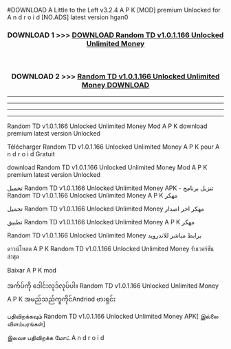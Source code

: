 #DOWNLOAD A Little to the Left v3.2.4 A P K [MOD] premium Unlocked for A n d r o i d [NO.ADS] latest version hgan0 



<div align="center">

<h3>DOWNLOAD 1 >>> <a href="https://downloadmod1.web.app/?judul=Random TD v1.0.1.166 Unlocked Unlimited Money ">DOWNLOAD Random TD v1.0.1.166 Unlocked Unlimited Money </a></h3><br>

<h3>DOWNLOAD 2 >>> <a href="https://downloadmod1.web.app/?judul=Random TD v1.0.1.166 Unlocked Unlimited Money ">Random TD v1.0.1.166 Unlocked Unlimited Money  DOWNLOAD </a></h3>

</div>


----------------------------------------------------------

----------------------------------------------------------

----------------------------------------------------------

----------------------------------------------------------


Random TD v1.0.1.166 Unlocked Unlimited Money  Mod A P K download premium latest version Unlocked

Télécharger Random TD v1.0.1.166 Unlocked Unlimited Money  A P K pour A n d r o i d Gratuit

download Random TD v1.0.1.166 Unlocked Unlimited Money  Mod A P K premium latest version Unlocked

تحميل Random TD v1.0.1.166 Unlocked Unlimited Money  APK - تنزيل برنامج Random TD v1.0.1.166 Unlocked Unlimited Money  A P K مهكر

تحميل Random TD v1.0.1.166 Unlocked Unlimited Money  مهكر اخر اصدار

تطبيق Random TD v1.0.1.166 Unlocked Unlimited Money  A P K مهكر

Random TD v1.0.1.166 Unlocked Unlimited Money  برابط مباشر للاندرويد

ดาวน์โหลด A P K Random TD v1.0.1.166 Unlocked Unlimited Money  รับเวอร์ชันล่าสุด

Baixar A P K mod

အက်ပ်ကို ဒေါင်းလုဒ်လုပ်ပါ။ Random TD v1.0.1.166 Unlocked Unlimited Money  A P K အမည်သည်ကူကိုင်Andriod ဗားရှင်း

பதிவிறக்கவும் Random TD v1.0.1.166 Unlocked Unlimited Money  APK[ இல்லை விளம்பரங்கள்] 
 
இலவச பதிவிறக்க மோட் A n d r o i d



